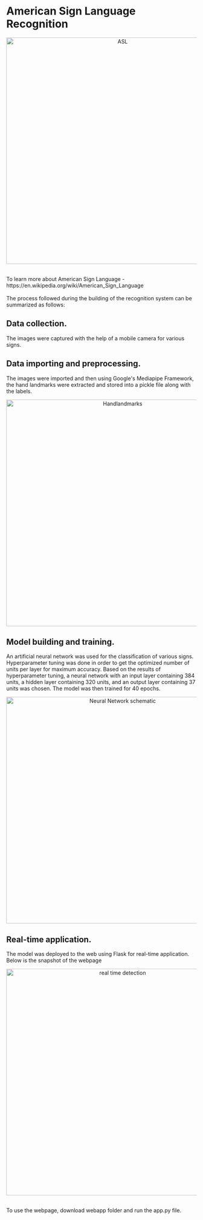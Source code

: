 # American Sign Language Recognition
<p align="center">
    <img width="600" src="https://github.com/pravendra12/American_sign_language_recognition/assets/105543056/738f3f2d-020e-40f1-bffb-ff7d7a836dbb" alt="ASL">
</p>
<br>
To learn more about American Sign Language - https://en.wikipedia.org/wiki/American_Sign_Language
<br>
<br>
The process followed during the building of the recognition system can be summarized as follows:

## Data collection. 
The images were captured with the help of a mobile camera for various signs.
    
## Data importing and preprocessing. 
The images were imported and then using Google's Mediapipe Framework, the hand landmarks were extracted and stored into a pickle file along with the labels.
<br>
<p align="center">
    <img width="600" src="https://github.com/pravendra12/American_sign_language_recognition/assets/105543056/48fadd66-7b29-4ad6-a35d-2202eddd979b" alt="Handlandmarks">
</p>

## Model building and training. 
An artificial neural network was used for the classification of various signs. Hyperparameter tuning was done in order to get the optimized number of units per layer for maximum accuracy. Based on the results of hyperparameter tuning, a neural network with an input layer containing 384 units, a hidden layer containing 320 units, and an output layer containing 37 units was chosen. The model was then trained for 40 epochs.

<p align="center">
    <img width="600" src="https://github.com/pravendra12/American_sign_language_recognition/assets/105543056/1ec4d5e0-a749-4ce1-8671-77a2fc54a467" alt="Neural Network schematic">
</p>


## Real-time application. 
The model was deployed to the web using Flask for real-time application. Below is the snapshot of the webpage

<p align="center">
    <img width="600" src="https://github.com/pravendra12/American_sign_language_recognition/assets/105543056/75e02f89-f7e9-45ac-ba9a-f840367392ef" alt="real time detection">
</p>
<br>
To use the webpage, download webapp folder and run the app.py file.
